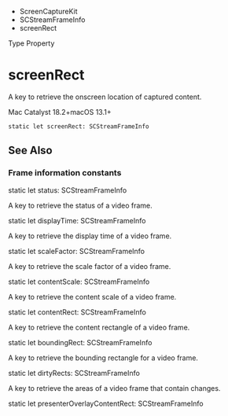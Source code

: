 

- ScreenCaptureKit
- SCStreamFrameInfo
-  screenRect 

Type Property

# screenRect

A key to retrieve the onscreen location of captured content.

Mac Catalyst 18.2+macOS 13.1+

``` source
static let screenRect: SCStreamFrameInfo
```

## See Also

### Frame information constants

static let status: SCStreamFrameInfo

A key to retrieve the status of a video frame.

static let displayTime: SCStreamFrameInfo

A key to retrieve the display time of a video frame.

static let scaleFactor: SCStreamFrameInfo

A key to retrieve the scale factor of a video frame.

static let contentScale: SCStreamFrameInfo

A key to retrieve the content scale of a video frame.

static let contentRect: SCStreamFrameInfo

A key to retrieve the content rectangle of a video frame.

static let boundingRect: SCStreamFrameInfo

A key to retrieve the bounding rectangle for a video frame.

static let dirtyRects: SCStreamFrameInfo

A key to retrieve the areas of a video frame that contain changes.

static let presenterOverlayContentRect: SCStreamFrameInfo

